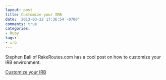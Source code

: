 ```yaml
---
layout: post
title: Customize your IRB
date: '2013-03-22 17:36:54 -0700'
comments: true
categories:
- Ruby
tags:
- irb
---
```


Stephen Ball of RakeRoutes.com has a cool post on how to customize your IRB
environment.

[Customize your IRB][1]

[1]: http://rakeroutes.com/blog/customize-your-irb/
